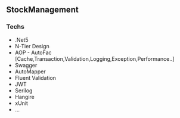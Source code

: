 
## StockManagement

### Techs
- .Net5
- N-Tier Design
- AOP - AutoFac  [Cache,Transaction,Validation,Logging,Exception,Performance..]
- Swagger
-	AutoMapper
- Fluent Validation
- JWT
- Serilog
- Hangire
- xUnit
- ...

